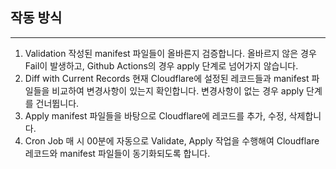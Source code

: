 ## 작동 방식

---

1. Validation
작성된 manifest 파일들이 올바른지 검증합니다. 올바르지 않은 경우 Fail이 발생하고, Github Actions의 경우 apply 단계로 넘어가지 않습니다.
2. Diff with Current Records
현재 Cloudflare에 설정된 레코드들과 manifest 파일들을 비교하여 변경사항이 있는지 확인합니다. 변경사항이 없는 경우 apply 단계를 건너뜁니다.
3. Apply
manifest 파일들을 바탕으로 Cloudflare에 레코드를 추가, 수정, 삭제합니다.
4. Cron Job
매 시 00분에 자동으로 Validate, Apply 작업을 수행해여 Cloudflare 레코드와 manifest 파일들이 동기화되도록 합니다.